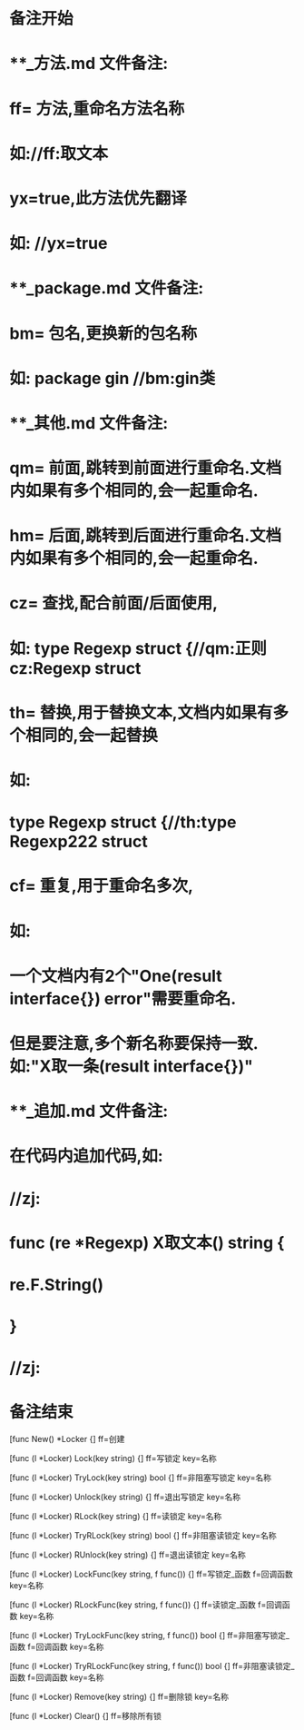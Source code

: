 # 备注开始
# **_方法.md 文件备注:
# ff= 方法,重命名方法名称
# 如://ff:取文本
#
# yx=true,此方法优先翻译
# 如: //yx=true

# **_package.md 文件备注:
# bm= 包名,更换新的包名称 
# 如: package gin //bm:gin类

# **_其他.md 文件备注:
# qm= 前面,跳转到前面进行重命名.文档内如果有多个相同的,会一起重命名.
# hm= 后面,跳转到后面进行重命名.文档内如果有多个相同的,会一起重命名.
# cz= 查找,配合前面/后面使用,
# 如: type Regexp struct {//qm:正则 cz:Regexp struct
#
# th= 替换,用于替换文本,文档内如果有多个相同的,会一起替换
# 如:
# type Regexp struct {//th:type Regexp222 struct
#
# cf= 重复,用于重命名多次,
# 如: 
# 一个文档内有2个"One(result interface{}) error"需要重命名.
# 但是要注意,多个新名称要保持一致. 如:"X取一条(result interface{})"

# **_追加.md 文件备注:
# 在代码内追加代码,如:
# //zj:
# func (re *Regexp) X取文本() string { 
# re.F.String()
# }
# //zj:
# 备注结束

[func New() *Locker {]
ff=创建

[func (l *Locker) Lock(key string) {]
ff=写锁定
key=名称

[func (l *Locker) TryLock(key string) bool {]
ff=非阻塞写锁定
key=名称

[func (l *Locker) Unlock(key string) {]
ff=退出写锁定
key=名称

[func (l *Locker) RLock(key string) {]
ff=读锁定
key=名称

[func (l *Locker) TryRLock(key string) bool {]
ff=非阻塞读锁定
key=名称

[func (l *Locker) RUnlock(key string) {]
ff=退出读锁定
key=名称

[func (l *Locker) LockFunc(key string, f func()) {]
ff=写锁定_函数
f=回调函数
key=名称

[func (l *Locker) RLockFunc(key string, f func()) {]
ff=读锁定_函数
f=回调函数
key=名称

[func (l *Locker) TryLockFunc(key string, f func()) bool {]
ff=非阻塞写锁定_函数
f=回调函数
key=名称

[func (l *Locker) TryRLockFunc(key string, f func()) bool {]
ff=非阻塞读锁定_函数
f=回调函数
key=名称

[func (l *Locker) Remove(key string) {]
ff=删除锁
key=名称

[func (l *Locker) Clear() {]
ff=移除所有锁
